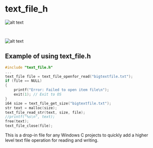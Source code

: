 # text_file_h

![alt text](https://github.com/kimlar/text_file_h/text_file-code-example.png "Showing the code")

<br>

![alt text](https://github.com/kimlar/text_file_h/text_file-running.png "Showing the code in action")

## Example of using text_file.h

```c
#include "text_file.h"
...
text_file file = text_file_openfor_read("bigtextfile.txt");
if (file == NULL)
{
	printf("Error: Failed to open item file\n");
	exit(1); // Exit to OS
}
i64 size = text_file_get_size("bigtextfile.txt");
str text = malloc(size);
text_file_read_str(text, size, file);
//printf("%s\n", text);
free(text);
text_file_close(file);
```

This is a drop-in file for any Windows C projects to quickly add a higher level text file operation for reading and writing.
